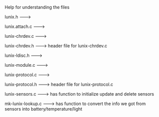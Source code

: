 Help for understanding the files

lunix.h ---> 

lunix.attach.c ---> 

lunix-chrdev.c --->

lunix-chrdev.h ---> header file for lunix-chrdev.c

lunix-ldisc.h ---> 

lunix-module.c --->

lunix-protocol.c --->

lunix-protocol.h ---> header file for lunix-protocol.c

lunix-sensors.c ---> has function to initialize update and delete sensors

mk-lunix-lookup.c ---> has function to convert the info we got from sensors into battery/temperature/light
